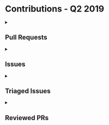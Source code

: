 # Contributions - Q2 2019

<details>
  <summary><h2>Pull Requests</h2></summary>
No pull requests contributions in this quarter.
</details>

<details>
  <summary><h2>Issues</h2></summary>
<table style='width:100%; table-layout:fixed;'>
  <thead>
    <tr>
      <th style='width:20%;'>Project Name</th>
      <th style='width:20%;'>PR Title</th>
      <th style='width:40%;'>Description</th>
      <th style='width:20%;'>Date</th>
    </tr>
  </thead>
  <tbody>
    <tr>
      <td>adiati98/practical-javascript</td>
      <td><a href='https://github.com/adiati98/practical-javascript/issues/1'>Add Function Folder</a></td>
      <td>Add next subject of the course</td>
      <td>2019-04-25</td>
    </tr>
    <tr>
      <td>adiati98/fcc-landing-page</td>
      <td><a href='https://github.com/adiati98/fcc-landing-page/issues/1'>Website is not responsive </a></td>
      <td>Website is not responsive on screen under 800 px.
Need to add more media queries to make it responsive start from that size.</td>
      <td>2019-04-21</td>
    </tr>
    <tr>
      <td>adiati98/practical-javascript</td>
      <td><a href='https://github.com/adiati98/practical-javascript/issues/1'>Add Function Folder</a></td>
      <td>Add next subject of the course</td>
      <td>2019-04-25</td>
    </tr>
    <tr>
      <td>adiati98/fcc-landing-page</td>
      <td><a href='https://github.com/adiati98/fcc-landing-page/issues/1'>Website is not responsive </a></td>
      <td>Website is not responsive on screen under 800 px.
Need to add more media queries to make it responsive start from that size.</td>
      <td>2019-04-21</td>
    </tr>
    <tr>
      <td>adiati98/practical-javascript</td>
      <td><a href='https://github.com/adiati98/practical-javascript/issues/1'>Add Function Folder</a></td>
      <td>Add next subject of the course</td>
      <td>2019-04-25</td>
    </tr>
    <tr>
      <td>adiati98/fcc-landing-page</td>
      <td><a href='https://github.com/adiati98/fcc-landing-page/issues/1'>Website is not responsive </a></td>
      <td>Website is not responsive on screen under 800 px.
Need to add more media queries to make it responsive start from that size.</td>
      <td>2019-04-21</td>
    </tr>
    <tr>
      <td>adiati98/practical-javascript</td>
      <td><a href='https://github.com/adiati98/practical-javascript/issues/1'>Add Function Folder</a></td>
      <td>Add next subject of the course</td>
      <td>2019-04-25</td>
    </tr>
    <tr>
      <td>adiati98/fcc-landing-page</td>
      <td><a href='https://github.com/adiati98/fcc-landing-page/issues/1'>Website is not responsive </a></td>
      <td>Website is not responsive on screen under 800 px.
Need to add more media queries to make it responsive start from that size.</td>
      <td>2019-04-21</td>
    </tr>
    <tr>
      <td>adiati98/practical-javascript</td>
      <td><a href='https://github.com/adiati98/practical-javascript/issues/1'>Add Function Folder</a></td>
      <td>Add next subject of the course</td>
      <td>2019-04-25</td>
    </tr>
    <tr>
      <td>adiati98/fcc-landing-page</td>
      <td><a href='https://github.com/adiati98/fcc-landing-page/issues/1'>Website is not responsive </a></td>
      <td>Website is not responsive on screen under 800 px.
Need to add more media queries to make it responsive start from that size.</td>
      <td>2019-04-21</td>
    </tr>
    <tr>
      <td>adiati98/practical-javascript</td>
      <td><a href='https://github.com/adiati98/practical-javascript/issues/1'>Add Function Folder</a></td>
      <td>Add next subject of the course</td>
      <td>2019-04-25</td>
    </tr>
    <tr>
      <td>adiati98/fcc-landing-page</td>
      <td><a href='https://github.com/adiati98/fcc-landing-page/issues/1'>Website is not responsive </a></td>
      <td>Website is not responsive on screen under 800 px.
Need to add more media queries to make it responsive start from that size.</td>
      <td>2019-04-21</td>
    </tr>
    <tr>
      <td>adiati98/practical-javascript</td>
      <td><a href='https://github.com/adiati98/practical-javascript/issues/1'>Add Function Folder</a></td>
      <td>Add next subject of the course</td>
      <td>2019-04-25</td>
    </tr>
    <tr>
      <td>adiati98/fcc-landing-page</td>
      <td><a href='https://github.com/adiati98/fcc-landing-page/issues/1'>Website is not responsive </a></td>
      <td>Website is not responsive on screen under 800 px.
Need to add more media queries to make it responsive start from that size.</td>
      <td>2019-04-21</td>
    </tr>
  </tbody>
</table>
</details>

<details>
  <summary><h2>Triaged Issues</h2></summary>
<table style='width:100%; table-layout:fixed;'>
  <thead>
    <tr>
      <th style='width:20%;'>Project Name</th>
      <th style='width:20%;'>PR Title</th>
      <th style='width:40%;'>Description</th>
      <th style='width:20%;'>Date</th>
    </tr>
  </thead>
  <tbody>
    <tr>
      <td>adiati98/practical-javascript</td>
      <td><a href='https://github.com/adiati98/practical-javascript/issues/1'>Add Function Folder</a></td>
      <td>Add next subject of the course</td>
      <td>2019-04-25</td>
    </tr>
    <tr>
      <td>adiati98/fcc-landing-page</td>
      <td><a href='https://github.com/adiati98/fcc-landing-page/issues/1'>Website is not responsive </a></td>
      <td>Website is not responsive on screen under 800 px.
Need to add more media queries to make it responsive start from that size.</td>
      <td>2019-04-21</td>
    </tr>
    <tr>
      <td>adiati98/practical-javascript</td>
      <td><a href='https://github.com/adiati98/practical-javascript/issues/1'>Add Function Folder</a></td>
      <td>Add next subject of the course</td>
      <td>2019-04-25</td>
    </tr>
    <tr>
      <td>adiati98/fcc-landing-page</td>
      <td><a href='https://github.com/adiati98/fcc-landing-page/issues/1'>Website is not responsive </a></td>
      <td>Website is not responsive on screen under 800 px.
Need to add more media queries to make it responsive start from that size.</td>
      <td>2019-04-21</td>
    </tr>
    <tr>
      <td>adiati98/practical-javascript</td>
      <td><a href='https://github.com/adiati98/practical-javascript/issues/1'>Add Function Folder</a></td>
      <td>Add next subject of the course</td>
      <td>2019-04-25</td>
    </tr>
    <tr>
      <td>adiati98/fcc-landing-page</td>
      <td><a href='https://github.com/adiati98/fcc-landing-page/issues/1'>Website is not responsive </a></td>
      <td>Website is not responsive on screen under 800 px.
Need to add more media queries to make it responsive start from that size.</td>
      <td>2019-04-21</td>
    </tr>
    <tr>
      <td>adiati98/practical-javascript</td>
      <td><a href='https://github.com/adiati98/practical-javascript/issues/1'>Add Function Folder</a></td>
      <td>Add next subject of the course</td>
      <td>2019-04-25</td>
    </tr>
    <tr>
      <td>adiati98/fcc-landing-page</td>
      <td><a href='https://github.com/adiati98/fcc-landing-page/issues/1'>Website is not responsive </a></td>
      <td>Website is not responsive on screen under 800 px.
Need to add more media queries to make it responsive start from that size.</td>
      <td>2019-04-21</td>
    </tr>
    <tr>
      <td>adiati98/practical-javascript</td>
      <td><a href='https://github.com/adiati98/practical-javascript/issues/1'>Add Function Folder</a></td>
      <td>Add next subject of the course</td>
      <td>2019-04-25</td>
    </tr>
    <tr>
      <td>adiati98/fcc-landing-page</td>
      <td><a href='https://github.com/adiati98/fcc-landing-page/issues/1'>Website is not responsive </a></td>
      <td>Website is not responsive on screen under 800 px.
Need to add more media queries to make it responsive start from that size.</td>
      <td>2019-04-21</td>
    </tr>
    <tr>
      <td>adiati98/practical-javascript</td>
      <td><a href='https://github.com/adiati98/practical-javascript/issues/1'>Add Function Folder</a></td>
      <td>Add next subject of the course</td>
      <td>2019-04-25</td>
    </tr>
    <tr>
      <td>adiati98/fcc-landing-page</td>
      <td><a href='https://github.com/adiati98/fcc-landing-page/issues/1'>Website is not responsive </a></td>
      <td>Website is not responsive on screen under 800 px.
Need to add more media queries to make it responsive start from that size.</td>
      <td>2019-04-21</td>
    </tr>
    <tr>
      <td>adiati98/practical-javascript</td>
      <td><a href='https://github.com/adiati98/practical-javascript/issues/1'>Add Function Folder</a></td>
      <td>Add next subject of the course</td>
      <td>2019-04-25</td>
    </tr>
    <tr>
      <td>adiati98/fcc-landing-page</td>
      <td><a href='https://github.com/adiati98/fcc-landing-page/issues/1'>Website is not responsive </a></td>
      <td>Website is not responsive on screen under 800 px.
Need to add more media queries to make it responsive start from that size.</td>
      <td>2019-04-21</td>
    </tr>
  </tbody>
</table>
</details>

<details>
  <summary><h2>Reviewed PRs</h2></summary>
No reviewed prs contributions in this quarter.
</details>

